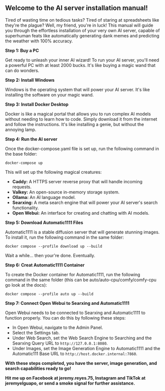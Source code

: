 ## Welcome to the AI server installation manual! 

Tired of wasting time on tedious tasks? Tired of staring at spreadsheets like they're the plague? Well, my friend, you're in luck! This manual will guide you through the effortless installation of your very own AI server, capable of superhuman feats like automatically generating dank memes and predicting the weather with 100% accuracy. 

**Step 1: Buy a PC**

Get ready to unleash your inner AI wizard! To run your AI server, you'll need a powerful PC with at least 2000 bucks. It's like buying a magic wand that can do wonders.

**Step 2: Install Windows**

Windows is the operating system that will power your AI server. It's like installing the software on your magic wand.

**Step 3: Install Docker Desktop**

Docker is like a magical portal that allows you to run complex AI models without needing to learn how to code. Simply download it from the internet and follow the instructions. It's like installing a genie, but without the annoying lamp.

**Step 4: Run the AI server**

Once the docker-compose.yaml file is set up, run the following command in the base folder:

```
docker-compose up
```

This will set up the following magical creatures:

- **Caddy:** A HTTPS server reverse proxy that will handle incoming requests.
- **Valkey:** An open-source in-memory storage system.
- **Ollama:** An AI language model.
- **Searxing:** A meta search engine that will power your AI server's search functionality.
- **Open Webui:** An interface for creating and chatting with AI models.

**Step 5: Download Automatic1111 Files**

Automatic1111 is a stable diffusion server that will generate stunning images. To install it, run the following command in the same folder:

```
docker compose --profile download up --build
```

Wait a while... then your're done. Eventually.

**Step 6: Creat Automatic1111 Container**

To create the Docker container for Automatic1111, run the following command in the same folder (this can be auto/auto-cpu/comfy/comfy-cpu go look at the docs):

```
docker compose --profile auto up --build
```

**Step 7: Connect Open Webui to Searxing and Automatic1111**

Open Webui needs to be connected to Searxing and Automatic1111 to function properly. You can do this by following these steps:

- In Open Webui, navigate to the Admin Panel.
- Select the Settings tab.
- Under Web Search, set the Web Search Engine to Searching and the Searxing Query URL to `http://127.0.0.1:8080`.
- Under Images, set the Image Generation Engine to Automatic1111 and the Automatic111 Base URL to `http://host.docker.internal:7860`.

**With these steps completed, you have the server, image generation, and search capabilities ready to go!**

**Hit me up on Facebook at jeremy.reyes.75, Instagram and TikTok at jeremyelguapo, or send a smoke signal for further assistance.**